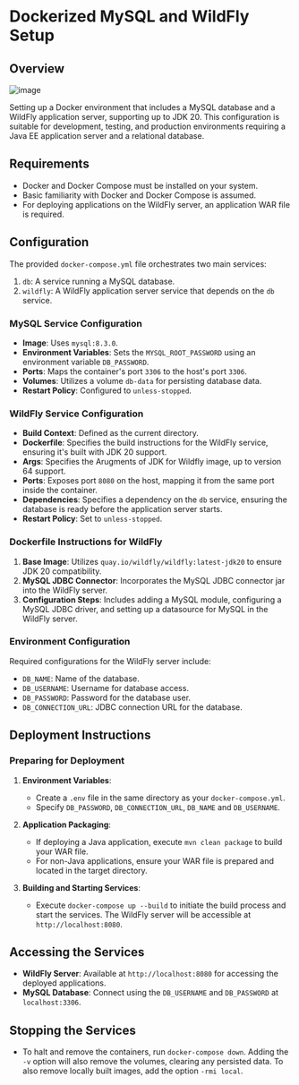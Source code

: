# Dockerized MySQL and WildFly Setup

## Overview
![image](https://github.com/Ebyrdeu/wildfly_mysql_docker/assets/42122071/99ecb922-fe70-4c7e-baa7-31c4886c9114)

Setting up a Docker environment that includes a MySQL database and a WildFly application server, supporting up to JDK 20. This configuration is suitable for development, testing, and production environments requiring a Java EE application server and a relational database.

## Requirements

- Docker and Docker Compose must be installed on your system.
- Basic familiarity with Docker and Docker Compose is assumed.
- For deploying applications on the WildFly server, an application WAR file is required.

## Configuration

The provided `docker-compose.yml` file orchestrates two main services:

1. `db`: A service running a MySQL database.
2. `wildfly`: A WildFly application server service that depends on the `db` service.

### MySQL Service Configuration

- **Image**: Uses `mysql:8.3.0`.
- **Environment Variables**: Sets the `MYSQL_ROOT_PASSWORD` using an environment variable `DB_PASSWORD`.
- **Ports**: Maps the container's port `3306` to the host's port `3306`.
- **Volumes**: Utilizes a volume `db-data` for persisting database data.
- **Restart Policy**: Configured to `unless-stopped`.

### WildFly Service Configuration

- **Build Context**: Defined as the current directory.
- **Dockerfile**: Specifies the build instructions for the WildFly service, ensuring it's built with JDK 20 support.
- **Args**: Specifies the Arugments of JDK for Wildfly image, up to version 64 support.
- **Ports**: Exposes port `8080` on the host, mapping it from the same port inside the container.
- **Dependencies**: Specifies a dependency on the `db` service, ensuring the database is ready before the application server starts.
- **Restart Policy**: Set to `unless-stopped`.

### Dockerfile Instructions for WildFly

1. **Base Image**: Utilizes `quay.io/wildfly/wildfly:latest-jdk20` to ensure JDK 20 compatibility.
2. **MySQL JDBC Connector**: Incorporates the MySQL JDBC connector jar into the WildFly server.
3. **Configuration Steps**: Includes adding a MySQL module, configuring a MySQL JDBC driver, and setting up a datasource for MySQL in the WildFly server.

### Environment Configuration

Required configurations for the WildFly server include:

- `DB_NAME`: Name of the database.
- `DB_USERNAME`: Username for database access.
- `DB_PASSWORD`: Password for the database user.
- `DB_CONNECTION_URL`: JDBC connection URL for the database.

## Deployment Instructions

### Preparing for Deployment

1. **Environment Variables**:
    - Create a `.env` file in the same directory as your `docker-compose.yml`.
    - Specify `DB_PASSWORD`, `DB_CONNECTION_URL`, `DB_NAME` and `DB_USERNAME`.

2. **Application Packaging**:
    - If deploying a Java application, execute `mvn clean package` to build your WAR file.
    - For non-Java applications, ensure your WAR file is prepared and located in the target directory.

3. **Building and Starting Services**:
    - Execute `docker-compose up --build` to initiate the build process and start the services. The WildFly server will be accessible at `http://localhost:8080`.

## Accessing the Services

- **WildFly Server**: Available at `http://localhost:8080` for accessing the deployed applications.
- **MySQL Database**: Connect using the `DB_USERNAME` and `DB_PASSWORD` at `localhost:3306`.

## Stopping the Services

- To halt and remove the containers, run `docker-compose down`. Adding the `-v` option will also remove the volumes, clearing any persisted data. To also remove locally built images, add the option `-rmi local`.
